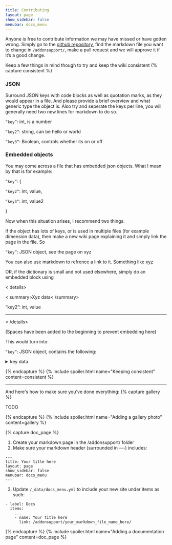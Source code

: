 ```yaml
---
title: Contributing
layout: page
show_sidebar: false
menubar: docs_menu
---
```


Anyone is free to contribute information we may have missed or have gotten wrong. Simply go to the [github repository](https://github.com/Cosmic-Mod/Cosmic-Mod.github.io/tree/main/addonsupport), find the markdown file you want to change in `/addonsupport/`, make a pull request and we will approve it if it’s a good change. 

Keep a few things in mind though to try and keep the wiki consistent
{% capture consistent %}

### JSON

Surround JSON keys with code blocks as well as quotation marks, as they would appear in a file. And please provide a brief overview and what generic type the object is. Also try and seperate the keys per line, you will generally need two new lines for markdown to do so.

`“key”`: int, is a number

`“key2”`: string, can be hello or world

`“key3”`: Boolean, controls whether its on or off

### Embedded objects

You may come across a file that has embedded json objects. What I mean by that is for example:

`“key”`: {

  `“key2”`: int, value,

  `“key3”`: int, value2

}
 
Now when this situation arises, I recommend two things.

If the object has lots of keys, or is used in multiple files (for example dimension data), then make a new wiki page explaining it and simply link the page in the file. So

`“key”`: JSON object, see the page on xyz

You can also use markdown to refrence a link to it. Something like [xyz](/addonsupport/xyz/)

OR, if the dictionary is small and not used elsewhere, simply do an embedded block using

< details>

< summary>Xyz data< /summary>

“key2”: int, value

***

< /details>

(Spaces have been added to the beginning to prevent embedding here)

This would turn into:

`“key”`: JSON object, contains the following:

<details>
<summary>key data</summary>

`“key2”`: int, value

`“key3”`: int, also value

***

</details>

{% endcapture %} {% include spoiler.html name="Keeping consistent" content=consistent %}

***

And here's how to make sure you've done everything:
{% capture gallery %}

TODO

{% endcapture %} {% include spoiler.html name="Adding a gallery photo" content=gallery %}

{% capture doc_page %}

1. Create your markdown page in the /addonsupport/ folder
2. Make sure your markdown header (surrounded in ---) includes:
```
---
title: Your title here
layout: page
show_sidebar: false
menubar: docs_menu
---
```
3. Update `/_data/docs_menu.yml` to include your new site under items as such:
```
- label: Docs
  items:
    ...
    - name: Your title here
      link: /addonsupport/your_markdown_file_name_here/
```

{% endcapture %} {% include spoiler.html name="Adding a documentation page" content=doc_page %}
